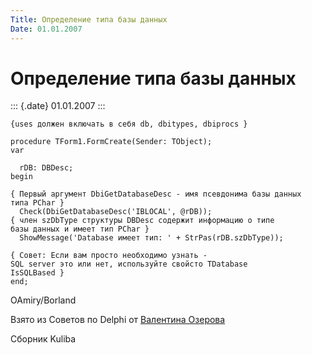 ```yaml
---
Title: Определение типа базы данных
Date: 01.01.2007
---
```



Определение типа базы данных
============================

::: {.date}
01.01.2007
:::

    {uses должен включать в себя db, dbitypes, dbiprocs }
     
    procedure TForm1.FormCreate(Sender: TObject);
    var
     
      rDB: DBDesc;
    begin
     
    { Первый аргумент DbiGetDatabaseDesc - имя псевдонима базы данных
    типа PChar }
      Check(DbiGetDatabaseDesc('IBLOCAL', @rDB));
    { член szDbType структуры DBDesc содержит информацию о типе
    базы данных и имеет тип PChar }
      ShowMessage('Database имеет тип: ' + StrPas(rDB.szDbType));
     
    { Совет: Если вам просто необходимо узнать -
    SQL server это или нет, используйте свойсто TDatabase
    IsSQLBased }
    end;

OAmiry/Borland

Взято из Советов по Delphi от [Валентина
Озерова](mailto:mailto:webmaster@webinspector.com)

Сборник Kuliba
